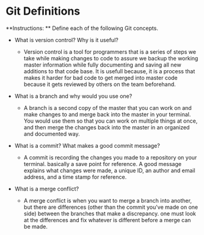 # Git Definitions

**Instructions: ** Define each of the following Git concepts.

* What is version control?  Why is it useful?
   * Version control is a tool for programmers that is a series of steps we take while making changes to code to assure we backup the working master information while fully documenting and saving all new additions to that code base. It is usefull because, it is a process that makes it harder for bad code to get merged into master code because it gets reviewed by others on the team beforehand. 

* What is a branch and why would you use one?
   * A branch is a second copy of the master that you can work on and make changes to and merge back into the master in your terminal. You would use them so that you can work on multiple things at once, and then merge the changes back into the master in an organized and documented way.

* What is a commit? What makes a good commit message?
   * A commit is recording the changes you made to a repository on your terminal. basically a save point for reference. A good message explains what changes were made, a unique ID, an author and email address, and a time stamp for reference.

* What is a merge conflict?
   * A merge conflict is when you want to merge a branch into another, but there are differences (other than the commit you've made on one side) between the branches that make a discrepancy. one must look at the differences and fix whatever is different before a merge can be made.